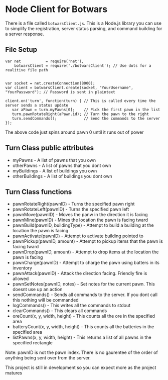 # Node Client for Botwars
There is a file called `botwarsClient.js`. This is a Node.js library you can use to simplify the registration, server status parsing, and command building for a server response.

## File Setup

```
var net           = require('net'),
    botwarsClient = require('./botwarsClient'); // Use dots for a realitive file path


var socket = net.createConnection(8000);
var client = botwarsClient.create(socket, "YourUsername", "YourPassword"); // Password is sent in plaintext

client.on('turn', function(turn) { // This is called every time the server sends a status update
   var aPawn = turn.myPawns[0];    // Pick the first pawn in the list
   turn.pawnRotateRight(aPawn.id); // Turn the pawn to the right
   turn.sendCommands();            // Send the commands to the server 
});
```

The above code just spins around pawn 0 until it runs out of power

## Turn Class public attributes

* myPawns        - A list of pawns that you own
* otherPawns     - A list of pawns that you dont own
* myBuildings    - A list of buildings you own
* otherBuildings - A list of buildings you dont own

## Turn Class functions

* pawnRotateRight(pawnID)           - Turns the specified pawn right
* pawnRotateLeft(pawnID)            - Turns the specified pawn left
* pawnMove(pawnID)                  - Moves the panw in the direction it is facing
* pawnMine(pawnID)                  - Mines the location the pawn is facing tward
* pawnBuild(pawnID, buildingType)   - Attempt to build a building at the location the pawn is facing
* pawnActivate(pawnID)              - Attempt to activate building pointed to
* pawnPickup(pawnID, amount)        - Attempt to pickup items that the pawn is facing tward
* pawnDrop(pawnID, amount)          - Attempt to drop items at the location the pawn is facing
* pawnCharge(pawnID)                - Attempt to charge the pawn using batters in its inventory
* pawnAttack(pawnID)                - Attack the direction facing. Friendly fire is allowed
* pawnSetNotes(pawnID, notes)       - Set notes for the current pawn. This doesnt use up an action
* sendCommands()                    - Sends all commands to the server. If you dont call this nothing will be commanded
* logCommands()                     - This writes all the commands to stdout
* clearCommands()                   - This clears all commands
* oreCount(x, y, width, height)     - This counts all the ore in the specified area
* batteryCount(x, y, width, height) - This counts all the batteries in the specified area 
* listPawns(x, y, width, height)    - This returns a list of all pawns in the specified rectangle


Note: pawnID is not the pawn index. There is no gaurentee of the order of anything being sent over from the server.


This project is still in development so you can expect more as the project matures

